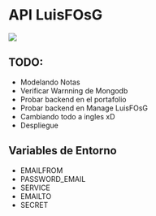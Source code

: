 # API LuisFOsG

<img src="http://localhost:2001/images/banner.gif" >

## TODO:

- Modelando Notas
- Verificar Warnning de Mongodb
- Probar backend en el portafolio
- Probar backend en Manage LuisFOsG
- Cambiando todo a ingles xD
- Despliegue

## Variables de Entorno

- EMAILFROM
- PASSWORD_EMAIL
- SERVICE
- EMAILTO
- SECRET
